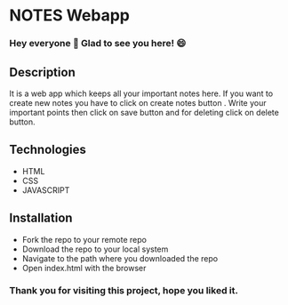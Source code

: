 # NOTES  Webapp

### Hey everyone 👋 Glad to see you here! 😄

## Description
It is a web app which keeps all your important notes here.
If you want to create new notes you have to click on create notes button .
Write your important points then click on save button and for deleting click on delete button.


## Technologies
- HTML
- CSS
- JAVASCRIPT

## Installation
- Fork the repo to your remote repo
- Download the repo to your local system
- Navigate to the path where you downloaded the repo
- Open index.html with the browser

### Thank you for visiting this project, hope you liked it.